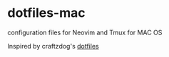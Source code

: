 # dotfiles-mac
configuration files for Neovim and Tmux for MAC OS

Inspired by craftzdog's [dotfiles](https://github.com/craftzdog/dotfiles-public)
